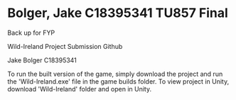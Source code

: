 # Bolger, Jake C18395341 TU857 Final
Back up for FYP

Wild-Ireland Project Submission Github

Jake Bolger C18395341

To run the built version of the game, simply download the project and run the 'Wild-Ireland.exe' file in the game builds folder.
To view project in Unity, download 'Wild-Ireland' folder and open in Unity.
